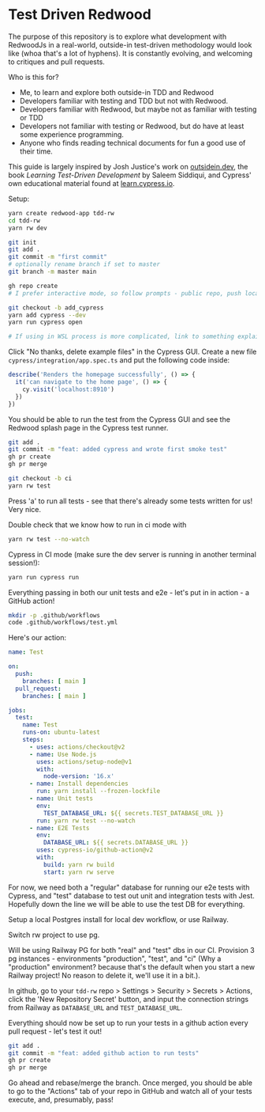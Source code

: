 # Test Driven Redwood

The purpose of this repository is to explore what development with RedwoodJs in a real-world, outside-in test-driven methodology would look like (whoa that's a lot of hyphens). It is constantly evolving, and welcoming to critiques and pull requests.

Who is this for?

- Me, to learn and explore both outside-in TDD and Redwood
- Developers familiar with testing and TDD but not with Redwood.
- Developers familiar with Redwood, but maybe not as familiar with testing or TDD
- Developers not familiar with testing or Redwood, but do have at least some experience programming.
- Anyone who finds reading technical documents for fun a good use of their time.

This guide is largely inspired by Josh Justice's work on [outsidein.dev](https://outsidein.dev), the book *Learning Test-Driven Development* by Saleem Siddiqui, and Cypress' own educational material found at [learn.cypress.io](https://learn.cypress.io).

Setup:

```bash
yarn create redwood-app tdd-rw
cd tdd-rw
yarn rw dev
```

```bash
git init
git add .
git commit -m "first commit"
# optionally rename branch if set to master
git branch -m master main
```

```bash
gh repo create
# I prefer interactive mode, so follow prompts - public repo, push local, path to repo ( . ), add remote
```

```bash
git checkout -b add_cypress
yarn add cypress --dev
yarn run cypress open

# If using in WSL process is more complicated, link to something explaining how to use WSLg or XServer to launch GUI
```

Click "No thanks, delete example files" in the Cypress GUI.
Create a new file `cypress/integration/app.spec.ts` and put the following code inside:

```js
describe('Renders the homepage successfully', () => {
  it('can navigate to the home page', () => {
    cy.visit('localhost:8910')
  })
})
```
You should be able to run the test from the Cypress GUI and see the Redwood splash page in the Cypress test runner.

```bash
git add .
git commit -m "feat: added cypress and wrote first smoke test"
gh pr create
gh pr merge
```
```bash
git checkout -b ci
yarn rw test
```
Press 'a' to run all tests - see that there's already some tests written for us! Very nice.

Double check that we know how to run in ci mode with
```bash
yarn rw test --no-watch
```

Cypress in CI mode (make sure the dev server is running in another terminal session!):

```bash
yarn run cypress run
```
Everything passing in both our unit tests and e2e - let's put in in action - a GitHub action!

```bash
mkdir -p .github/workflows
code .github/workflows/test.yml
```

Here's our action:

```yml
name: Test

on:
  push:
    branches: [ main ]
  pull_request:
    branches: [ main ]

jobs:
  test:
    name: Test
    runs-on: ubuntu-latest
    steps:
      - uses: actions/checkout@v2
      - name: Use Node.js
        uses: actions/setup-node@v1
        with:
          node-version: '16.x'
      - name: Install dependencies
        run: yarn install --frozen-lockfile
      - name: Unit tests
        env:
          TEST_DATABASE_URL: ${{ secrets.TEST_DATABASE_URL }}
        run: yarn rw test --no-watch
      - name: E2E Tests
        env:
          DATABASE_URL: ${{ secrets.DATABASE_URL }}
        uses: cypress-io/github-action@v2
        with:
          build: yarn rw build
          start: yarn rw serve
```

For now, we need both a "regular" database for running our e2e tests with Cypress, and "test" database to test out unit and integration tests with Jest. Hopefully down the line we will be able to use the test DB for everything.

Setup a local Postgres install for local dev workflow, or use Railway.

Switch rw project to use pg.

Will be using Railway PG for both "real" and "test" dbs in our CI.
Provision 3 pg instances - environments "production", "test", and "ci" (Why a "production" environment? because that's the default when you start a new Railway project! No reason to delete it, we'll use it in a bit.).

In github, go to your `tdd-rw` repo > Settings > Security > Secrets > Actions, click the 'New Repository Secret' button, and input the connection strings from Railway as `DATABASE_URL` and `TEST_DATABASE_URL`.

Everything should now be set up to run your tests in a github action every pull request - let's test it out!

```bash
git add .
git commit -m "feat: added github action to run tests"
gh pr create
gh pr merge
```

Go ahead and rebase/merge the branch. Once merged, you should be able to go to the "Actions" tab of your repo in GitHub and watch all of your tests execute, and, presumably, pass!
